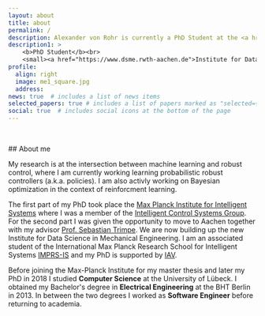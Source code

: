 ```yaml
---
layout: about
title: about
permalink: /
description: Alexander von Rohr is currently a PhD Student at the <a href="https://www.dsme.rwth-aachen.de">Institute for Data Science in Mechanical Engineering</a>, RWTH Aachen University
description1: >
    <b>PhD Student</b><br>
    <small><a href="https://www.dsme.rwth-aachen.de">Institute for Data Science in Mechanical Engineering, RWTH Aachen University</a></small>
profile:
  align: right
  image: me1_square.jpg
  address: 
news: true  # includes a list of news items
selected_papers: true # includes a list of papers marked as "selected={true}"
social: true  # includes social icons at the bottom of the page
---
```


<p><br></p>
## About me

My research is at the intersection between machine learning and robust control, where I am currently working learning probabilistic robust controllers (a.k.a. policies).
I am also activly working on Bayesian optimization in the context of reinforcment learning.

The first part of my PhD took place the [Max Planck Institute for Intelligent Systems](https://is.mpg.de) where I was a member of the [Intelligent Control Systems Group](https://ics.is.mpg.de/).
For the second part I was given the opportunity to move to Aachen together with my advisor [Prof. Sebastian Trimpe](https://www.dsme.rwth-aachen.de/cms/DSME/Das-Institut/Team-CMS-Artikel-/~jlolt/Prof-Sebastian-Trimpe). We are now building up the new Institute for Data Science in Mechanical Engineering.
I am an associated student of the International Max Planck Research School for Intelligent Systems [IMPRS-IS](https://imprs.is.mpg.de/) and my PhD is supported by [IAV](https://www.iav.com).

Before joining the Max-Planck Institute for my master thesis and later my PhD in 2018 I studied **Computer Science** at the University of Lübeck. I obtained my Bachelor's degree in **Electrical Engineering** at the BHT Berlin in 2013. In between the two degrees I worked as **Software Engineer** before returning to academia. 
